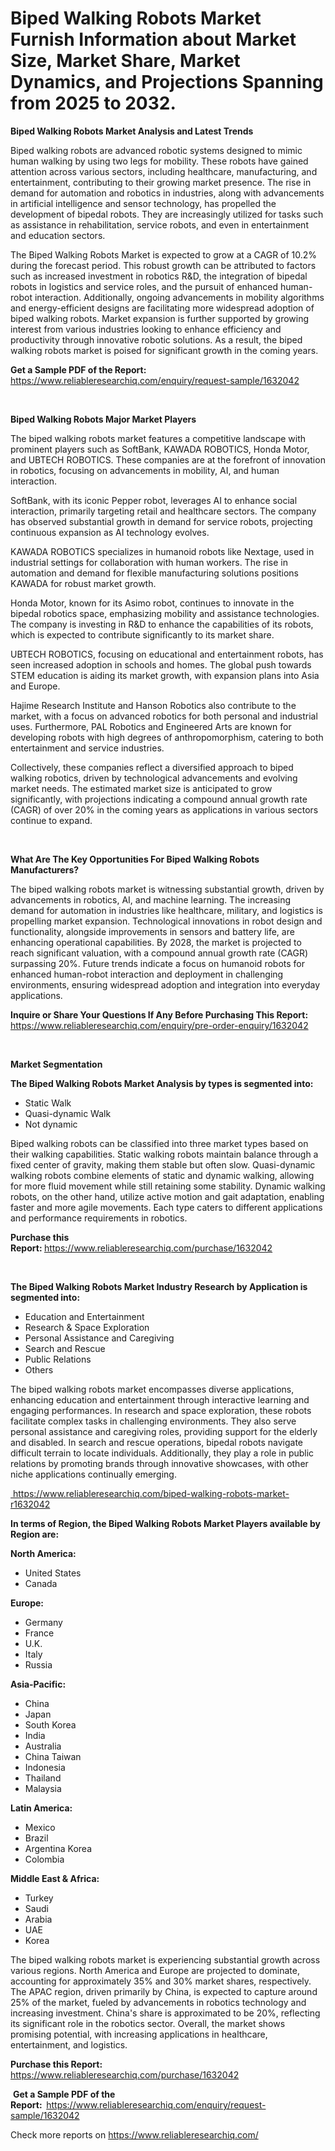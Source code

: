<p><h1>Biped Walking Robots Market Furnish Information about Market Size, Market Share, Market Dynamics, and Projections Spanning from 2025 to 2032.</h1></p><p><strong>Biped Walking Robots Market Analysis and Latest Trends</strong></p>
<p><p>Biped walking robots are advanced robotic systems designed to mimic human walking by using two legs for mobility. These robots have gained attention across various sectors, including healthcare, manufacturing, and entertainment, contributing to their growing market presence. The rise in demand for automation and robotics in industries, along with advancements in artificial intelligence and sensor technology, has propelled the development of bipedal robots. They are increasingly utilized for tasks such as assistance in rehabilitation, service robots, and even in entertainment and education sectors.</p><p>The Biped Walking Robots Market is expected to grow at a CAGR of 10.2% during the forecast period. This robust growth can be attributed to factors such as increased investment in robotics R&D, the integration of bipedal robots in logistics and service roles, and the pursuit of enhanced human-robot interaction. Additionally, ongoing advancements in mobility algorithms and energy-efficient designs are facilitating more widespread adoption of biped walking robots. Market expansion is further supported by growing interest from various industries looking to enhance efficiency and productivity through innovative robotic solutions. As a result, the biped walking robots market is poised for significant growth in the coming years.</p></p>
<p><strong>Get a Sample PDF of the Report:&nbsp;</strong> <a href="https://www.reliableresearchiq.com/enquiry/request-sample/1632042?utm_campaign=3026&utm_medium=2&utm_source=Github&utm_content=ia&utm_term=10042025&utm_id=biped-walking-robots">https://www.reliableresearchiq.com/enquiry/request-sample/1632042</a></p>
<p>&nbsp;</p>
<p><strong>Biped Walking Robots Major Market Players</strong></p>
<p><p>The biped walking robots market features a competitive landscape with prominent players such as SoftBank, KAWADA ROBOTICS, Honda Motor, and UBTECH ROBOTICS. These companies are at the forefront of innovation in robotics, focusing on advancements in mobility, AI, and human interaction.</p><p>SoftBank, with its iconic Pepper robot, leverages AI to enhance social interaction, primarily targeting retail and healthcare sectors. The company has observed substantial growth in demand for service robots, projecting continuous expansion as AI technology evolves.</p><p>KAWADA ROBOTICS specializes in humanoid robots like Nextage, used in industrial settings for collaboration with human workers. The rise in automation and demand for flexible manufacturing solutions positions KAWADA for robust market growth.</p><p>Honda Motor, known for its Asimo robot, continues to innovate in the bipedal robotics space, emphasizing mobility and assistance technologies. The company is investing in R&D to enhance the capabilities of its robots, which is expected to contribute significantly to its market share.</p><p>UBTECH ROBOTICS, focusing on educational and entertainment robots, has seen increased adoption in schools and homes. The global push towards STEM education is aiding its market growth, with expansion plans into Asia and Europe.</p><p>Hajime Research Institute and Hanson Robotics also contribute to the market, with a focus on advanced robotics for both personal and industrial uses. Furthermore, PAL Robotics and Engineered Arts are known for developing robots with high degrees of anthropomorphism, catering to both entertainment and service industries.</p><p>Collectively, these companies reflect a diversified approach to biped walking robotics, driven by technological advancements and evolving market needs. The estimated market size is anticipated to grow significantly, with projections indicating a compound annual growth rate (CAGR) of over 20% in the coming years as applications in various sectors continue to expand.</p></p>
<p>&nbsp;</p>
<p><strong>What Are The Key Opportunities For Biped Walking Robots Manufacturers?</strong></p>
<p><p>The biped walking robots market is witnessing substantial growth, driven by advancements in robotics, AI, and machine learning. The increasing demand for automation in industries like healthcare, military, and logistics is propelling market expansion. Technological innovations in robot design and functionality, alongside improvements in sensors and battery life, are enhancing operational capabilities. By 2028, the market is projected to reach significant valuation, with a compound annual growth rate (CAGR) surpassing 20%. Future trends indicate a focus on humanoid robots for enhanced human-robot interaction and deployment in challenging environments, ensuring widespread adoption and integration into everyday applications.</p></p>
<p><strong>Inquire or Share Your Questions If Any Before Purchasing This Report:</strong> <a href="https://www.reliableresearchiq.com/enquiry/pre-order-enquiry/1632042?utm_campaign=3026&utm_medium=2&utm_source=Github&utm_content=ia&utm_term=10042025&utm_id=biped-walking-robots">https://www.reliableresearchiq.com/enquiry/pre-order-enquiry/1632042</a></p>
<p>&nbsp;</p>
<p><strong>Market Segmentation</strong></p>
<p><strong>The Biped Walking Robots Market Analysis by types is segmented into:</strong></p>
<p><ul><li>Static Walk</li><li>Quasi-dynamic Walk</li><li>Not dynamic</li></ul></p>
<p><p>Biped walking robots can be classified into three market types based on their walking capabilities. Static walking robots maintain balance through a fixed center of gravity, making them stable but often slow. Quasi-dynamic walking robots combine elements of static and dynamic walking, allowing for more fluid movement while still retaining some stability. Dynamic walking robots, on the other hand, utilize active motion and gait adaptation, enabling faster and more agile movements. Each type caters to different applications and performance requirements in robotics.</p></p>
<p><strong>Purchase this Report:&nbsp;</strong><a href="https://www.reliableresearchiq.com/purchase/1632042?utm_campaign=3026&utm_medium=2&utm_source=Github&utm_content=ia&utm_term=10042025&utm_id=biped-walking-robots">https://www.reliableresearchiq.com/purchase/1632042</a></p>
<p>&nbsp;</p>
<p><strong>The Biped Walking Robots Market Industry Research by Application is segmented into:</strong></p>
<p><ul><li>Education and Entertainment</li><li>Research & Space Exploration</li><li>Personal Assistance and Caregiving</li><li>Search and Rescue</li><li>Public Relations</li><li>Others</li></ul></p>
<p><p>The biped walking robots market encompasses diverse applications, enhancing education and entertainment through interactive learning and engaging performances. In research and space exploration, these robots facilitate complex tasks in challenging environments. They also serve personal assistance and caregiving roles, providing support for the elderly and disabled. In search and rescue operations, bipedal robots navigate difficult terrain to locate individuals. Additionally, they play a role in public relations by promoting brands through innovative showcases, with other niche applications continually emerging.</p></p>
<p><a href="https://www.reliableresearchiq.com/biped-walking-robots-market-r1632042?utm_campaign=3026&utm_medium=2&utm_source=Github&utm_content=ia&utm_term=10042025&utm_id=biped-walking-robots">&nbsp;https://www.reliableresearchiq.com/biped-walking-robots-market-r1632042</a></p>
<p><strong>In terms of Region, the Biped Walking Robots Market Players available by Region are:</strong></p>
<p>
    <p> <strong> North America: </strong>
        <ul>
            <li>United States</li>
            <li>Canada</li>
        </ul>
        </p> 
    <p> <strong> Europe: </strong>
        <ul>
            <li>Germany</li>
            <li>France</li>
            <li>U.K.</li>
            <li>Italy</li>
            <li>Russia</li>
        </ul>
        </p> 
    <p> <strong> Asia-Pacific: </strong>
        <ul>
            <li>China</li>
            <li>Japan</li>
            <li>South Korea</li>
            <li>India</li>
            <li>Australia</li>
            <li>China Taiwan</li>
            <li>Indonesia</li>
            <li>Thailand</li>
            <li>Malaysia</li>
        </ul>
        </p> 
    <p> <strong> Latin America: </strong>
        <ul>
            <li>Mexico</li>
            <li>Brazil</li>
            <li>Argentina Korea</li>
            <li>Colombia</li>
        </ul>
        </p> 
    <p> <strong> Middle East & Africa: </strong>
        <ul>
            <li>Turkey</li>
            <li>Saudi</li>
            <li>Arabia</li>
            <li>UAE</li>
            <li>Korea</li>
        </ul>
    </p>
    </p>
<p><p>The biped walking robots market is experiencing substantial growth across various regions. North America and Europe are projected to dominate, accounting for approximately 35% and 30% market shares, respectively. The APAC region, driven primarily by China, is expected to capture around 25% of the market, fueled by advancements in robotics technology and increasing investment. China's share is approximated to be 20%, reflecting its significant role in the robotics sector. Overall, the market shows promising potential, with increasing applications in healthcare, entertainment, and logistics.</p></p>
<p><strong>Purchase this Report: </strong><a href="https://www.reliableresearchiq.com/purchase/1632042?utm_campaign=3026&utm_medium=2&utm_source=Github&utm_content=ia&utm_term=10042025&utm_id=biped-walking-robots">https://www.reliableresearchiq.com/purchase/1632042</a></p>
<p>&nbsp;<strong>Get a Sample PDF of the Report:&nbsp;&nbsp;</strong><a href="https://www.reliableresearchiq.com/enquiry/request-sample/1632042?utm_campaign=3026&utm_medium=2&utm_source=Github&utm_content=ia&utm_term=10042025&utm_id=biped-walking-robots">https://www.reliableresearchiq.com/enquiry/request-sample/1632042</a></p>
<p><strong></strong></p>
<p>Check more reports on <a href="https://www.reliableresearchiq.com/?utm_campaign=3026&utm_medium=2&utm_source=Github&utm_content=ia&utm_term=10042025&utm_id=biped-walking-robots">https://www.reliableresearchiq.com/</a></p>